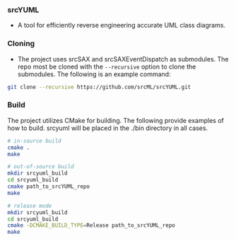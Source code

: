 ### srcYUML
* A tool for efficiently reverse engineering accurate UML class diagrams.

### Cloning
* The project uses srcSAX and srcSAXEventDispatch as submodules.  The repo most be cloned with the `--recursive` option to clone the submodules.  The following is an example command:
```bash
git clone --recursive https://github.com/srcML/srcYUML.git
```

### Build
The project utilizes CMake for building.
The following provide examples of how to build.  srcyuml will be placed in the ./bin directory in all cases.

```bash
# in-source build
cmake .
make

# out-of-source build
mkdir srcyuml_build
cd srcyuml_build
cmake path_to_srcYUML_repo
make

# release mode
mkdir srcyuml_build
cd srcyuml_build
cmake -DCMAKE_BUILD_TYPE=Release path_to_srcYUML_repo
make
```